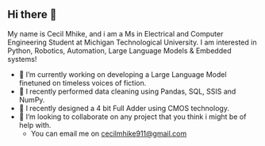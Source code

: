 ## Hi there 👋

My name is Cecil Mhike, and i am a Ms in Electrical and Computer Engineering Student at Michigan Technological University. I am interested in Python, Robotics, Automation, Large Language Models & Embedded systems!

- 🔭 I’m currently working on developing a Large Language Model finetuned on timeless voices of fiction.
- 🌱 I recently performed data cleaning using Pandas, SQL, SSIS and NumPy.
- 🌱 I recently designed a 4 bit Full Adder using CMOS technology.
- 👯 I’m looking to collaborate on any project that you think i might be of help with.
  - You can email me on cecilmhike911@gmail.com

<!--
**Ctmhike/Ctmhike** is a ✨ _special_ ✨ repository because its `README.md` (this file) appears on your GitHub profile.

Here are some ideas to get you started:

- 🔭 I’m currently working on ...
- 🌱 I’m currently learning ...
- 👯 I’m looking to collaborate on ...
- 🤔 I’m looking for help with ...
- 💬 Ask me about ...
- 📫 How to reach me: ...
- 😄 Pronouns: ...
- ⚡ Fun fact: ...
-->
